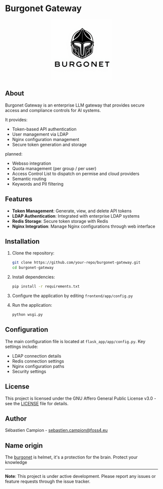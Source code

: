 # Burgonet Gateway

<p align="center">
  <img src="frontend/app/static/images/logo.png?raw=true" style="width: 200px; height: auto;" />
</p>

## About

Burgonet Gateway is an enterprise LLM gateway that provides secure access and compliance controls for AI systems.​​​​​​​​​​​​​​​​

It provides:

- Token-based API authentication
- User management via LDAP
- Nginx configuration management
- Secure token generation and storage

planned: 
- Websso integration
- Quota management (per group / per user)
- Access Control List to dispatch on permise and cloud providers 
- Semantic routing 
- Keywords and PII filtering


## Features

- **Token Management**: Generate, view, and delete API tokens
- **LDAP Authentication**: Integrated with enterprise LDAP systems
- **Redis Storage**: Secure token storage with Redis
- **Nginx Integration**: Manage Nginx configurations through web interface

## Installation

1. Clone the repository:
   ```bash
   git clone https://github.com/your-repo/burgonet-gateway.git
   cd burgonet-gateway
   ```

2. Install dependencies:
   ```bash
   pip install -r requirements.txt
   ```

3. Configure the application by editing `frontend/app/config.py`

4. Run the application:
   ```bash
   python wsgi.py
   ```

## Configuration

The main configuration file is located at `flask_app/app/config.py`. Key settings include:

- LDAP connection details
- Redis connection settings
- Nginx configuration paths
- Security settings

## License

This project is licensed under the GNU Affero General Public License v3.0 - see the [LICENSE](LICENSE) file for details.

## Author

Sébastien Campion - sebastien.campion@foss4.eu

## Name origin 


The [burgonet](https://en.wikipedia.org/wiki/Burgonet) is helmet, it's a protection for the brain.
Protect your knowledge 


---

**Note**: This project is under active development. Please report any issues or feature requests through the issue tracker.
